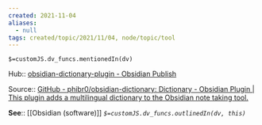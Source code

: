 ```yaml
---
created: 2021-11-04 
aliases:
  - null
tags: created/topic/2021/11/04, node/topic/tool
---
```

`$=customJS.dv_funcs.mentionedIn(dv)`

Hub:: [obsidian-dictionary-plugin - Obsidian Publish](https://publish.obsidian.md/hub/02+-+Community+Expansions/02.05+All+Community+Expansions/Plugins/obsidian-dictionary-plugin) 

Source:: [GitHub - phibr0/obsidian-dictionary: Dictionary - Obsidian Plugin | This plugin adds a multilingual dictionary to the Obsidian note taking tool.](https://github.com/phibr0/obsidian-dictionary)

**See**:: [[Obsidian (software)]]
*`$=customJS.dv_funcs.outlinedIn(dv, this)`*


